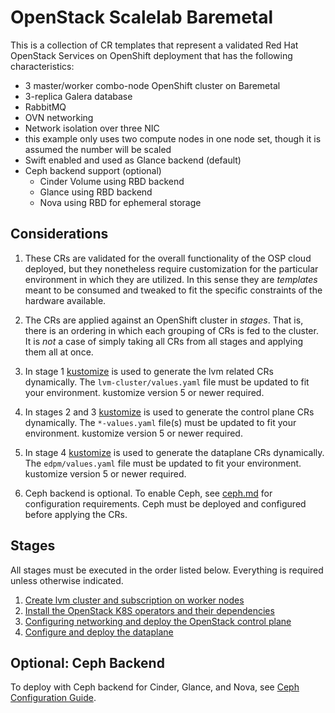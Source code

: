 # OpenStack Scalelab Baremetal

This is a collection of CR templates that represent a validated Red Hat OpenStack Services on OpenShift deployment that has the following characteristics:

- 3 master/worker combo-node OpenShift cluster on Baremetal
- 3-replica Galera database
- RabbitMQ
- OVN networking
- Network isolation over three NIC
- this example only uses two compute nodes in one node set, though it is assumed the number will be scaled
- Swift enabled and used as Glance backend (default)
- Ceph backend support (optional)
  - Cinder Volume using RBD backend
  - Glance using RBD backend  
  - Nova using RBD for ephemeral storage

## Considerations

1. These CRs are validated for the overall functionality of the OSP cloud deployed, but they nonetheless require customization for the particular environment in which they are utilized.  In this sense they are _templates_ meant to be consumed and tweaked to fit the specific constraints of the hardware available.

2. The CRs are applied against an OpenShift cluster in _stages_.  That is, there is an ordering in which each grouping of CRs is fed to the cluster.  It is _not_ a case of simply taking all CRs from all stages and applying them all at once.

3. In stage 1 [kustomize](https://kustomize.io/) is used to generate the lvm related CRs dynamically. The `lvm-cluster/values.yaml` file must be updated to fit your environment. kustomize version 5 or newer required.

4. In stages 2 and 3 [kustomize](https://kustomize.io/) is used to generate the control plane CRs dynamically. The `*-values.yaml` file(s) must be updated to fit your environment. kustomize version 5 or newer required.

5. In stage 4 [kustomize](https://kustomize.io/) is used to generate the dataplane CRs dynamically. The `edpm/values.yaml` file must be updated to fit your environment. kustomize version 5 or newer required.

6. Ceph backend is optional. To enable Ceph, see [ceph.md](ceph.md) for configuration requirements. Ceph must be deployed and configured before applying the CRs.

## Stages

All stages must be executed in the order listed below. Everything is required unless otherwise indicated.

1. [Create lvm cluster and subscription on worker nodes](lvm-cluster.md)
1. [Install the OpenStack K8S operators and their dependencies](../../../common/)
2. [Configuring networking and deploy the OpenStack control plane](control-plane.md)
3. [Configure and deploy the dataplane](dataplane.md)

## Optional: Ceph Backend

To deploy with Ceph backend for Cinder, Glance, and Nova, see [Ceph Configuration Guide](ceph.md).